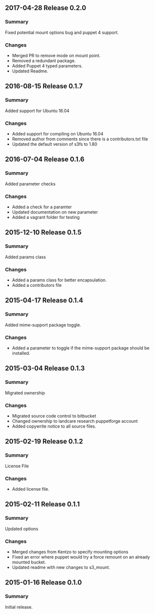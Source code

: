 ## 2017-04-28 Release 0.2.0
### Summary
Fixed potential mount options bug and puppet 4 support.

### Changes
  - Merged PR to remove mode on mount point.
  - Removed a redundant package.
  - Added Puppet 4 typed parameters.
  - Updated Readme.


## 2016-08-15 Release 0.1.7
### Summary
Added support for Ubuntu 16.04

### Changes
  - Added support for compiling on Ubuntu 16.04
  - Removed author from comments since there is a contributors.txt file
  - Updated the default version of s3fs to 1.80

## 2016-07-04 Release 0.1.6
### Summary
Added parameter checks

### Changes
  - Added a check for a paramter
  - Updated documentation on new parameter
  - Added a vagrant folder for testing

## 2015-12-10 Release 0.1.5
### Summary
Added params class

### Changes
  - Added a params class for better encapsulation.
  - Added a contributors file

## 2015-04-17 Release 0.1.4
### Summary
Added mime-support package toggle.

### Changes
  - Added a parameter to toggle if the mime-support package should be installed.

## 2015-03-04 Release 0.1.3
### Summary
Migrated ownership

### Changes
  - Migrated source code control to bitbucket
  - Changed ownership to landcare research puppetforge account
  - Added copywrite notice to all source files.
  
## 2015-02-19 Release 0.1.2
### Summary
License File

### Changes
 - Added license file.

## 2015-02-11 Release 0.1.1
### Summary
Updated options

### Changes
- Merged changes from Kentzo to specify mounting options
- Fixed an error where puppet would try a force remount on an already mounted bucket.
- Updated readme with new changes to s3_mount.

## 2015-01-16 Release 0.1.0
### Summary
Initial release.

